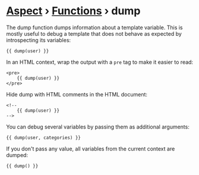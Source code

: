 [Aspect](./../../readme.md) › [Functions](./../funcs.md) › dump
==============

<!-- {% raw %} -->

The dump function dumps information about a template variable. 
This is mostly useful to debug a template that does not behave as expected by introspecting its variables:


```twig
{{ dump(user) }}
```

In an HTML context, wrap the output with a `pre` tag to make it easier to read:

```twig
<pre>
    {{ dump(user) }}
</pre>
```

Hide dump with HTML comments in the HTML document:

```twig
<!--
    {{ dump(user) }}
-->
```

You can debug several variables by passing them as additional arguments:

```twig
{{ dump(user, categories) }}
```

If you don't pass any value, all variables from the current context are dumped:

```twig
{{ dump() }}
```

<!-- {% endraw %} -->